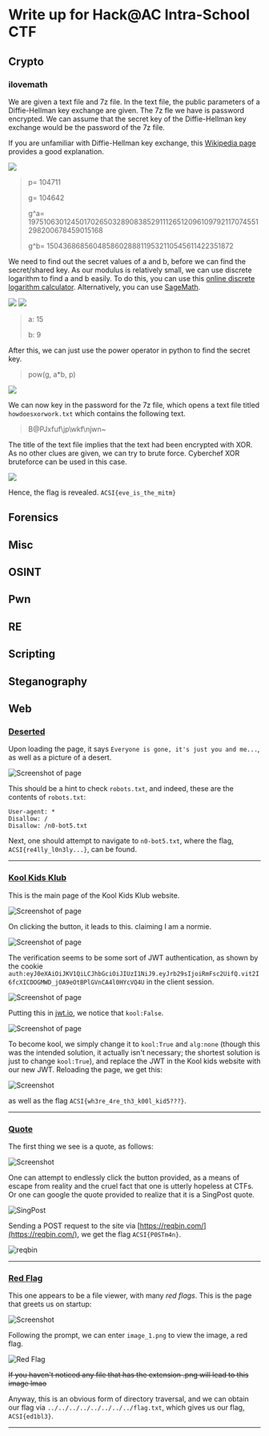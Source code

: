 # Write up for Hack@AC Intra-School CTF

## Crypto

### ilovemath

We are given a text file and 7z file. In the text file, the public parameters of a Diffie-Hellman key exchange are given. The 7z fle we have is password encrypted. We can assume that the secret key of the Diffie-Hellman key exchange would be the password of the 7z file.

If you are unfamiliar with Diffie-Hellman key exchange, this [Wikipedia page](https://en.wikipedia.org/wiki/Diffie%E2%80%93Hellman_key_exchange) provides a good explanation.

![](images/diffie-hellman.png)

> p= 104711
>
> g= 104642
>
> g^a= 1975106301245017026503289083852911126512096109792117074551298200678459015168
>
> g^b= 1504368685604858602888119532110545611422351872

We need to find out the secret values of a and b, before we can find the secret/shared key. As our modulus is relatively small, we can use discrete logarithm to find a and b easily. To do this, you can use this [online discrete logarithm calculator](https://www.alpertron.com.ar/DILOG.HTM). Alternatively, you can use [SageMath](https://www.sagemath.org/).

![](images/a.jpg)
![](images/b.jpg)

> a: 15
>
> b: 9

After this, we can just use the power operator in python to find the secret key.

> pow(g, a*b, p)

![](images/pow.jpg)

We can now key in the password for the 7z file, which opens a text file titled `howdoesxorwork.txt` which contains the following text.

> B@PJxfuf\jp\wkf\njwn~

The title of the text file implies that the text had been encrypted with XOR. As no other clues are given, we can try to brute force. Cyberchef XOR bruteforce can be used in this case.

![](images/xorbruteforce.jpg)

Hence, the flag is revealed. `ACSI{eve_is_the_mitm}`

## Forensics

## Misc

## OSINT

## Pwn

## RE

## Scripting

## Steganography

## Web

### [Deserted](http://159.223.66.67:5000/)

Upon loading the page, it says `Everyone is gone, it's just you and me...`, as well as a picture of a desert.

![Screenshot of page](images/deserted1.png "Deserted")

This should be a hint to check `robots.txt`, and indeed, these are the contents of `robots.txt`:

```
User-agent: *
Disallow: /
Disallow: /n0-bot5.txt
```

Next, one should attempt to navigate to `n0-bot5.txt`, where the flag, `ACSI{re4lly_l0n3ly...}`, can be found.

---

### [Kool Kids Klub](http://159.223.66.67:5003/)

This is the main page of the Kool Kids Klub website.

![Screenshot of page](images/koolkids1.png "kool")

On clicking the button, it leads to this. claiming I am a normie.

![Screenshot of page](images/koolkids2.png "normie")

The verification seems to be some sort of JWT authentication, as shown by the cookie `auth:eyJ0eXAiOiJKV1QiLCJhbGciOiJIUzI1NiJ9.eyJrb29sIjoiRmFsc2UifQ.vit2I6fcXICDOGMWD_jOA9eOtBPlGVnCA4l0HYcVQ4U` in the client session.

![Screenshot of page](images/koolkids3.png "JWT")

Putting this in [jwt.io](jwt.io), we notice that `kool:False`.

![Screenshot of page](images/koolkids4.png)

To become kool, we simply change it to `kool:True` and `alg:none` (though this was the intended solution, it actually isn't necessary; the shortest solution is just to change `kool:True`), and replace the JWT in the Kool kids website with our new JWT. Reloading the page, we get this:

![Screenshot](images/koolkids5.png)

as well as the flag `ACSI{wh3re_4re_th3_k00l_kid5???}`.

---

### [Quote](http://159.223.66.67:5001/)

The first thing we see is a quote, as follows:

![Screenshot](images/quote1.png)

One can attempt to endlessly click the button provided, as a means of escape from reality and the cruel fact that one is utterly hopeless at CTFs. Or one can google the quote provided to realize that it is a SingPost quote.

![SingPost](images/quote2.png)

Sending a POST request to the site via [https://reqbin.com/](https://reqbin.com/), we get the flag `ACSI{P0STm4n}`.

![reqbin](images/quote3.png)

---

### [Red Flag](http://159.223.66.67:5002/)

This one appears to be a file viewer, with many *red flags*. This is the page that greets us on startup:

![Screenshot](images/redflag1.png)

Following the prompt, we can enter `image_1.png` to view the image, a red flag.

![Red Flag](images/redflag2.png)

~~If you haven't noticed any file that has the extension .png will lead to this image lmao~~

Anyway, this is an obvious form of directory traversal, and we can obtain our flag via `../../../../../../../../flag.txt`, which gives us our flag, `ACSI{ed1bl3}`.

---
